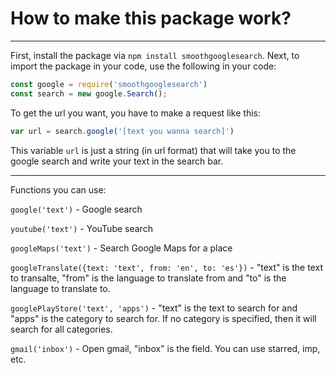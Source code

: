 # How to make this package work?
***
First, install the package via `npm install smoothgooglesearch`.
Next, to import the package in your code, use the following in your code:
```Javascript
const google = require('smoothgooglesearch')
const search = new google.Search(); 
```
To get the url you want, you have to make a request like this:
```Javascript
var url = search.google('[text you wanna search]')
```
This variable `url` is just a string (in url format) that will take you to the google search and write your text in the search bar.
***
Functions you can use:

`google('text')` - Google search

`youtube('text')` - YouTube search

`googleMaps('text')` - Search Google Maps for a place

`googleTranslate({text: 'text', from: 'en', to: 'es'})` - "text" is the text to transalte, "from" is the language to translate from and "to" is the language to translate to.

`googlePlayStore('text', 'apps')` - "text" is the text to search for and "apps" is the category to search for. If no category is specified, then it will search for all categories.

`gmail('inbox')` - Open gmail, "inbox" is the field. You can use starred, imp, etc.

